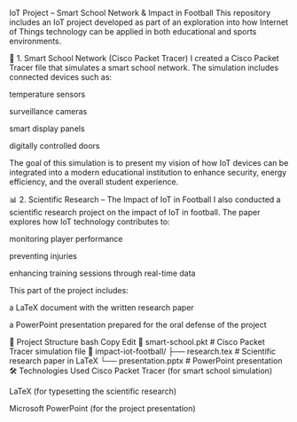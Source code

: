 IoT Project – Smart School Network & Impact in Football
This repository includes an IoT project developed as part of an exploration into how Internet of Things technology can be applied in both educational and sports environments.

🔌 1. Smart School Network (Cisco Packet Tracer)
I created a Cisco Packet Tracer file that simulates a smart school network. The simulation includes connected devices such as:

temperature sensors

surveillance cameras

smart display panels

digitally controlled doors

The goal of this simulation is to present my vision of how IoT devices can be integrated into a modern educational institution to enhance security, energy efficiency, and the overall student experience.

📊 2. Scientific Research – The Impact of IoT in Football
I also conducted a scientific research project on the impact of IoT in football. The paper explores how IoT technology contributes to:

monitoring player performance

preventing injuries

enhancing training sessions through real-time data

This part of the project includes:

a LaTeX document with the written research paper

a PowerPoint presentation prepared for the oral defense of the project

📁 Project Structure
bash
Copy
Edit
📁 smart-school.pkt          # Cisco Packet Tracer simulation file
📁 impact-iot-football/
    ├── research.tex         # Scientific research paper in LaTeX
    └── presentation.pptx    # PowerPoint presentation
🛠️ Technologies Used
Cisco Packet Tracer (for smart school simulation)

LaTeX (for typesetting the scientific research)

Microsoft PowerPoint (for the project presentation)

